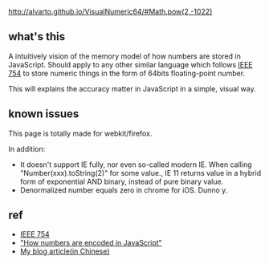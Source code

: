 <http://alvarto.github.io/VisualNumeric64/#Math.pow(2,-1022)>

## what's this

A intuitively vision of the memory model of how numbers are stored in JavaScript. Should apply to any other similar language which follows [IEEE 754](http://en.wikipedia.org/wiki/IEEE_754) to store numeric things in the form of 64bits floating-point number.

This will explains the accuracy matter in JavaScript in a simple, visual way.

## known issues

This page is totally made for webkit/firefox.

In addition:

- It doesn't support IE fully, nor even so-called modern IE. When calling "Number(xxx).toString(2)" for some value., IE 11 returns value in a hybrid form of exponential AND binary, instead of pure binary value.
- Denormalized number equals zero in chrome for iOS. Dunno y.

## ref

- [IEEE 754](http://en.wikipedia.org/wiki/IEEE_754)
- <a href="http://www.2ality.com/2012/04/number-encoding.html" target="_blank">"How numbers are encoded in JavaScript"</a>
- [My blog article(in Chinese)](http://blog.segmentfault.com/humphry/1190000000407658)

